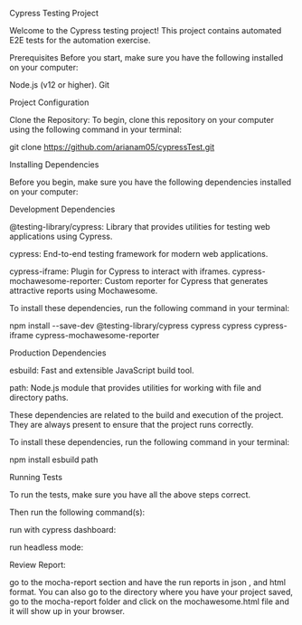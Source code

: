 Cypress Testing Project

Welcome to the Cypress testing project! 
This project contains automated E2E tests for the automation exercise.

Prerequisites
Before you start, make sure you have the following installed on your computer:

Node.js (v12 or higher).
Git

Project Configuration

Clone the Repository: To begin, clone this repository on your computer using the following command in your terminal:

git clone https://github.com/arianam05/cypressTest.git

Installing Dependencies

Before you begin, make sure you have the following dependencies installed on your computer:

Development Dependencies

@testing-library/cypress: Library that provides utilities for testing web applications using Cypress.

cypress: End-to-end testing framework for modern web applications.

cypress-iframe: Plugin for Cypress to interact with iframes.
cypress-mochawesome-reporter: Custom reporter for Cypress that generates attractive reports using Mochawesome.

To install these dependencies, run the following command in your terminal:

npm install --save-dev @testing-library/cypress cypress cypress cypress-iframe cypress-mochawesome-reporter

Production Dependencies

esbuild: Fast and extensible JavaScript build tool.

path: Node.js module that provides utilities for working with file and directory paths.

These dependencies are related to the build and execution of the project. They are always present to ensure that the project runs correctly.

To install these dependencies, run the following command in your terminal:

npm install esbuild path

Running Tests

To run the tests, make sure you have all the above steps correct.

Then run the following command(s):

run with cypress dashboard:

run headless mode:

Review Report:

go to the mocha-report section and have the run reports in json , and html format.
You can also go to the directory where you have your project saved, go to the mocha-report folder and click on the mochawesome.html file and it will show up in your browser.
